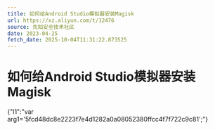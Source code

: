 ```yaml
---
title: 如何给Android Studio模拟器安装Magisk
url: https://xz.aliyun.com/t/12476
source: 先知安全技术社区
date: 2023-04-25
fetch_date: 2025-10-04T11:31:22.873525
---
```


# 如何给Android Studio模拟器安装Magisk

{"l1":"var arg1='5fcd48dc8e2223f7e4d1282a0a08052380ffcc4f7f722c9c81';"}